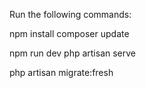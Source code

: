 

Run the following commands:

npm install
composer update

npm run dev
php artisan serve

php artisan migrate:fresh

